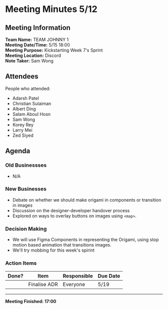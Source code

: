 # Meeting Minutes 5/12
## Meeting Information
**Team Name:** TEAM JOHNNY 1 <br />
**Meeting Date/Time:** 5/15 18:00 <br />
**Meeting Purpose:** Kickstarting Week 7's Sprint <br />
**Meeting Location:** Discord <br />
**Note Taker:** Sam Wong <br />

## Attendees
People who attended:
- Adarsh Patel
- Christian Sulaiman
- Albert Ding
- Salam Aboul Hosn
- Sam Wong
- Korey Rey
- Larry Mei
- Zed Siyed

## Agenda
### Old Businessses
-  N/A
### New Businesses
- Debate on whether we should make origami in components or transition in images
- Discussion on the designer-developer handover process
- Explored on ways to overlay buttons on images using `<map>`.
### Decision Making
- We will use Figma Components in representing the Origami, using stop motion based animation that transitions images.
- We'll try mobbing for this week's spirint
### Action Items
| Done? | Item | Responsible | Due Date |
| ---- | ---- | ---- | ---- |
| | Finalise ADR | Everyone | 5/19 |

<hr>

**Meeting Finished: 17:00**
